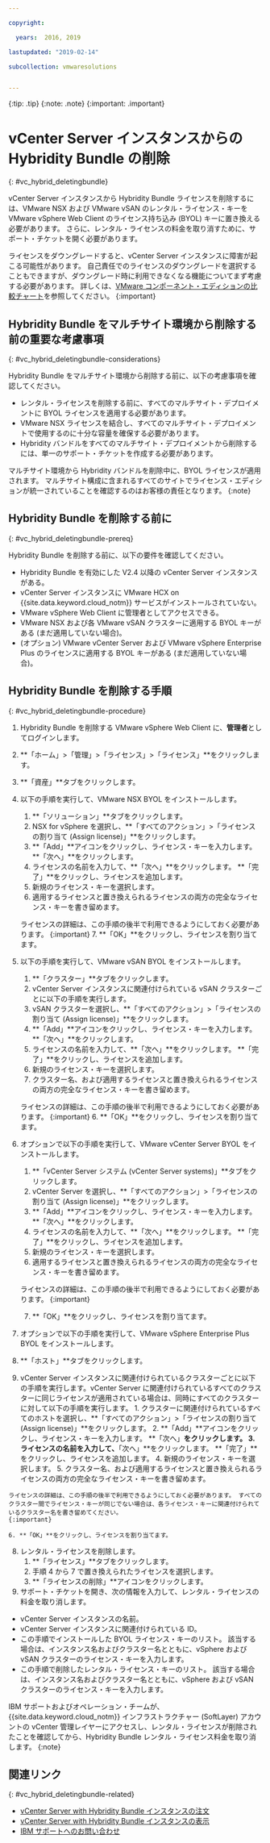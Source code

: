 ```yaml
---

copyright:

  years:  2016, 2019

lastupdated: "2019-02-14"

subcollection: vmwaresolutions


---
```


{:tip: .tip}
{:note: .note}
{:important: .important}

# vCenter Server インスタンスからの Hybridity Bundle の削除
{: #vc_hybrid_deletingbundle}

vCenter Server インスタンスから Hybridity Bundle ライセンスを削除するには、VMware NSX および VMware vSAN のレンタル・ライセンス・キーを VMware vSphere Web Client のライセンス持ち込み (BYOL) キーに置き換える必要があります。 さらに、レンタル・ライセンスの料金を取り消すために、サポート・チケットを開く必要があります。

ライセンスをダウングレードすると、vCenter Server インスタンスに障害が起こる可能性があります。 自己責任でのライセンスのダウングレードを選択することもできますが、ダウングレード時に利用できなくなる機能についてまず考慮する必要があります。 詳しくは、[VMware コンポーネント・エディションの比較チャート](/docs/services/vmwaresolutions/archiref/solution?topic=vmware-solutions-solution-appendix)を参照してください。
{:important}

## Hybridity Bundle をマルチサイト環境から削除する前の重要な考慮事項
{: #vc_hybrid_deletingbundle-considerations}

Hybridity Bundle をマルチサイト環境から削除する前に、以下の考慮事項を確認してください。

* レンタル・ライセンスを削除する前に、すべてのマルチサイト・デプロイメントに BYOL ライセンスを適用する必要があります。
* VMware NSX ライセンスを結合し、すべてのマルチサイト・デプロイメントで使用するのに十分な容量を確保する必要があります。
* Hybridity バンドルをすべてのマルチサイト・デプロイメントから削除するには、単一のサポート・チケットを作成する必要があります。

マルチサイト環境から Hybridity バンドルを削除中に、BYOL ライセンスが適用されます。 マルチサイト構成に含まれるすべてのサイトでライセンス・エディションが統一されていることを確認するのはお客様の責任となります。
{:note}

## Hybridity Bundle を削除する前に
{: #vc_hybrid_deletingbundle-prereq}

Hybridity Bundle を削除する前に、以下の要件を確認してください。

* Hybridity Bundle を有効にした V2.4 以降の vCenter Server インスタンスがある。
* vCenter Server インスタンスに VMware HCX on {{site.data.keyword.cloud_notm}} サービスがインストールされていない。
* VMware vSphere Web Client に管理者としてアクセスできる。
* VMware NSX および各 VMware vSAN クラスターに適用する BYOL キーがある (まだ適用していない場合)。
* (オプション) VMware vCenter Server および VMware vSphere Enterprise Plus のライセンスに適用する BYOL キーがある (まだ適用していない場合)。

## Hybridity Bundle を削除する手順
{: #vc_hybrid_deletingbundle-procedure}

1. Hybridity Bundle を削除する VMware vSphere Web Client に、**管理者**としてログインします。
2. **「ホーム」>「管理」>「ライセンス」>「ライセンス」**をクリックします。
3. **「資産」**タブをクリックします。
4. 以下の手順を実行して、VMware NSX BYOL をインストールします。
   1. **「ソリューション」**タブをクリックします。
   2. NSX for vSphere を選択し、**「すべてのアクション」>「ライセンスの割り当て (Assign license)」**をクリックします。
   3. **「Add」**アイコンをクリックし、ライセンス・キーを入力します。 **「次へ」**をクリックします。
   4. ライセンスの名前を入力して、**「次へ」**をクリックします。 **「完了」**をクリックし、ライセンスを追加します。
   5. 新規のライセンス・キーを選択します。
   6. 適用するライセンスと置き換えられるライセンスの両方の完全なライセンス・キーを書き留めます。

   ライセンスの詳細は、この手順の後半で利用できるようにしておく必要があります。
   {:important}
   7. **「OK」**をクリックし、ライセンスを割り当てます。
5. 以下の手順を実行して、VMware vSAN BYOL をインストールします。
   1. **「クラスター」**タブをクリックします。
   2. vCenter Server インスタンスに関連付けられている vSAN クラスターごとに以下の手順を実行します。
    1. vSAN クラスターを選択し、**「すべてのアクション」>「ライセンスの割り当て (Assign license)」**をクリックします。
    2. **「Add」**アイコンをクリックし、ライセンス・キーを入力します。 **「次へ」**をクリックします。
    3. ライセンスの名前を入力して、**「次へ」**をクリックします。 **「完了」**をクリックし、ライセンスを追加します。
    4. 新規のライセンス・キーを選択します。
    5. クラスター名、および適用するライセンスと置き換えられるライセンスの両方の完全なライセンス・キーを書き留めます。

    ライセンスの詳細は、この手順の後半で利用できるようにしておく必要があります。
    {:important}
    6. **「OK」**をクリックし、ライセンスを割り当てます。
6. オプションで以下の手順を実行して、VMware vCenter Server BYOL をインストールします。
   1. **「vCenter Server システム (vCenter Server systems)」**タブをクリックします。
   2. vCenter Server を選択し、**「すべてのアクション」>「ライセンスの割り当て (Assign license)」**をクリックします。
   3. **「Add」**アイコンをクリックし、ライセンス・キーを入力します。 **「次へ」**をクリックします。
   4. ライセンスの名前を入力して、**「次へ」**をクリックします。 **「完了」**をクリックし、ライセンスを追加します。
   5. 新規のライセンス・キーを選択します。
   6. 適用するライセンスと置き換えられるライセンスの両方の完全なライセンス・キーを書き留めます。

   ライセンスの詳細は、この手順の後半で利用できるようにしておく必要があります。
   {:important}

   7. **「OK」**をクリックし、ライセンスを割り当てます。
7. オプションで以下の手順を実行して、VMware vSphere Enterprise Plus BYOL をインストールします。
  1. **「ホスト」**タブをクリックします。
  2. vCenter Server インスタンスに関連付けられているクラスターごとに以下の手順を実行します。vCenter Server に関連付けられているすべてのクラスターに同じライセンスが適用されている場合は、同時にすべてのクラスターに対して以下の手順を実行します。
    1. クラスターに関連付けられているすべてのホストを選択し、**「すべてのアクション」>「ライセンスの割り当て (Assign license)」**をクリックします。
    2. **「Add」**アイコンをクリックし、ライセンス・キーを入力します。 **「次へ」**をクリックします。
    3. ライセンスの名前を入力して、**「次へ」**をクリックします。 **「完了」**をクリックし、ライセンスを追加します。
    4. 新規のライセンス・キーを選択します。
    5. クラスター名、および適用するライセンスと置き換えられるライセンスの両方の完全なライセンス・キーを書き留めます。

    ライセンスの詳細は、この手順の後半で利用できるようにしておく必要があります。 すべてのクラスター間でライセンス・キーが同じでない場合は、各ライセンス・キーに関連付けられているクラスター名を書き留めてください。
    {:important}

    6. **「OK」**をクリックし、ライセンスを割り当てます。
8. レンタル・ライセンスを削除します。
   1. **「ライセンス」**タブをクリックします。
   2. 手順 4 から 7 で置き換えられたライセンスを選択します。
   3. **「ライセンスの削除」**アイコンをクリックします。
9. サポート・チケットを開き、次の情報を入力して、レンタル・ライセンスの料金を取り消します。
  * vCenter Server インスタンスの名前。
  * vCenter Server インスタンスに関連付けられている ID。
  * この手順でインストールした BYOL ライセンス・キーのリスト。 該当する場合は、インスタンス名およびクラスター名とともに、vSphere および vSAN クラスターのライセンス・キーを入力します。
  * この手順で削除したレンタル・ライセンス・キーのリスト。 該当する場合は、インスタンス名およびクラスター名とともに、vSphere および vSAN クラスターのライセンス・キーを入力します。

  IBM サポートおよびオペレーション・チームが、{{site.data.keyword.cloud_notm}} インフラストラクチャー (SoftLayer) アカウントの vCenter 管理レイヤーにアクセスし、レンタル・ライセンスが削除されたことを確認してから、Hybridity Bundle レンタル・ライセンス料金を取り消します。
  {:note}

## 関連リンク
{: #vc_hybrid_deletingbundle-related}

* [vCenter Server with Hybridity Bundle インスタンスの注文](/docs/services/vmwaresolutions/vcenter?topic=vmware-solutions-vc_hybrid_orderinginstance)
* [vCenter Server with Hybridity Bundle インスタンスの表示](/docs/services/vmwaresolutions/vcenter?topic=vmware-solutions-vc_hybrid_viewinginstances)
* [IBM サポートへのお問い合わせ](/docs/services/vmwaresolutions/vmonic?topic=vmware-solutions-trbl_support)
